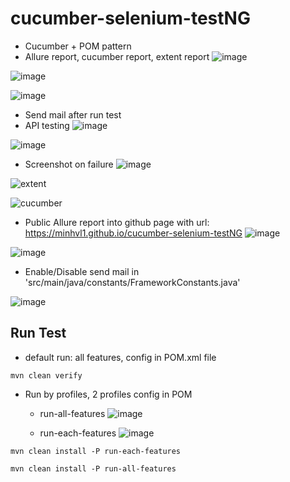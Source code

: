 # cucumber-selenium-testNG
- Cucumber + POM pattern
- Allure report, cucumber report, extent report
![image](https://user-images.githubusercontent.com/67543695/203460077-3160568b-8d47-47c4-a375-264188da2dd5.png)

![image](https://user-images.githubusercontent.com/67543695/203227269-e3e38b0a-b72a-4961-8a10-f6da7de9ff24.png)

![image](https://user-images.githubusercontent.com/67543695/203227298-16684251-c790-4736-b1d2-9eb299d2e937.png)

- Send mail after run test
- API testing
![image](https://user-images.githubusercontent.com/67543695/203759144-b3e63180-a440-4d70-85d0-eb74074c2b46.png)

![image](https://user-images.githubusercontent.com/67543695/203759215-4fcbea70-f154-45d7-b620-46f6867a58ba.png)

- Screenshot on failure
![image](https://user-images.githubusercontent.com/67543695/203460455-d8cf11ee-054d-4a78-8dac-0cd9537fce47.png)

![extent](https://user-images.githubusercontent.com/67543695/203220726-30195183-c23d-4e09-a739-6bd5d40dc89c.png)

![cucumber](https://user-images.githubusercontent.com/67543695/203220841-2ef7cc50-8d5b-468e-ade3-1eb3590cb9ff.png)

- Public Allure report into github page with url: https://minhvl1.github.io/cucumber-selenium-testNG
![image](https://user-images.githubusercontent.com/67543695/203460253-58278ba7-1fc8-4afd-af66-8e690e8902d5.png)

![image](https://user-images.githubusercontent.com/67543695/203460322-01b0edaa-5e71-4c96-97ca-324074de5e4d.png)

- Enable/Disable send mail in 'src/main/java/constants/FrameworkConstants.java'

![image](https://user-images.githubusercontent.com/67543695/203460367-699a668c-4ad4-4e64-9455-a578158c3a25.png)

## Run Test

- default run: all features, config in POM.xml file

`mvn clean verify`

- Run by profiles, 2 profiles config in POM
  + run-all-features
  ![image](https://user-images.githubusercontent.com/67543695/203220991-c0f895b7-1fdb-4ba0-bd2e-241feae93055.png)

  + run-each-features
  ![image](https://user-images.githubusercontent.com/67543695/203220935-27d5cb6b-c50c-4620-b19b-db67062a032f.png)

  
`mvn clean install -P run-each-features`

`mvn clean install -P run-all-features`
